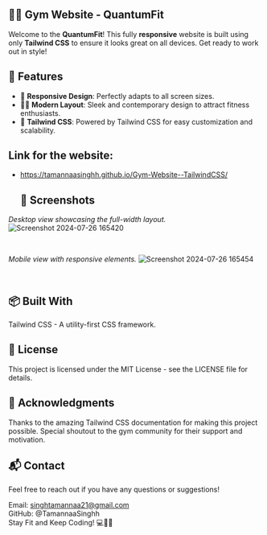 ## 🏋️‍♀️ Gym Website - QuantumFit

Welcome to the **QuantumFit**! This fully **responsive** website is built using only **Tailwind CSS** to ensure it looks great on all devices. Get ready to work out in style!

## 🌟 Features

- 💪 **Responsive Design**: Perfectly adapts to all screen sizes.
- 🏋️‍♂️ **Modern Layout**: Sleek and contemporary design to attract fitness enthusiasts.
- 🎨 **Tailwind CSS**: Powered by Tailwind CSS for easy customization and scalability.

## Link for the website: 
- https://tamannaasinghh.github.io/Gym-Website--TailwindCSS/
  <br>
  
  ## 📸 Screenshots
*Desktop view showcasing the full-width layout.*
![Screenshot 2024-07-26 165420](https://github.com/user-attachments/assets/b05e1061-ea62-46c3-b0ac-ddb13e603355)

<br>

*Mobile view with responsive elements.*
![Screenshot 2024-07-26 165454](https://github.com/user-attachments/assets/05f9566b-6891-4458-b9b3-9f4f1caae99b)

<br>

## 📦 Built With
Tailwind CSS - A utility-first CSS framework.<br>

## 📝 License<br>
This project is licensed under the MIT License - see the LICENSE file for details.

## 🙏 Acknowledgments
Thanks to the amazing Tailwind CSS documentation for making this project possible.
Special shoutout to the gym community for their support and motivation.

## 📬 Contact
Feel free to reach out if you have any questions or suggestions!

Email: singhtamannaa21@gmail.com<br>
GitHub: @TamannaaSinghh<br>
Stay Fit and Keep Coding! 💻🏋️‍♂️



